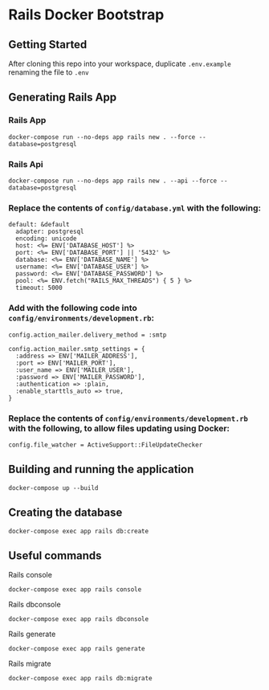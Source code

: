 # Rails Docker Bootstrap

## Getting Started
After cloning this repo into your workspace, duplicate `.env.example` renaming the file to `.env`

## Generating Rails App

### Rails App
```
docker-compose run --no-deps app rails new . --force --database=postgresql
```

### Rails Api
```
docker-compose run --no-deps app rails new . --api --force --database=postgresql
```

### Replace the contents of `config/database.yml` with the following:
```
default: &default
  adapter: postgresql
  encoding: unicode
  host: <%= ENV['DATABASE_HOST'] %>
  port: <%= ENV['DATABASE_PORT'] || '5432' %>
  database: <%= ENV['DATABASE_NAME'] %>
  username: <%= ENV['DATABASE_USER'] %>
  password: <%= ENV['DATABASE_PASSWORD'] %>
  pool: <%= ENV.fetch("RAILS_MAX_THREADS") { 5 } %>
  timeout: 5000
```

### Add with the following code into `config/environments/development.rb`:
```
config.action_mailer.delivery_method = :smtp

config.action_mailer.smtp_settings = {
  :address => ENV['MAILER_ADDRESS'],
  :port => ENV['MAILER_PORT'],
  :user_name => ENV['MAILER_USER'],
  :password => ENV['MAILER_PASSWORD'],
  :authentication => :plain,
  :enable_starttls_auto => true,
}
```

### Replace the contents of `config/environments/development.rb` with the following, to allow files updating using Docker:
```
config.file_watcher = ActiveSupport::FileUpdateChecker
```

## Building and running the application
```
docker-compose up --build
```

## Creating the database
```
docker-compose exec app rails db:create
```

## Useful commands

Rails console
```
docker-compose exec app rails console
```

Rails dbconsole
```
docker-compose exec app rails dbconsole
```

Rails generate
```
docker-compose exec app rails generate
```

Rails migrate
```
docker-compose exec app rails db:migrate
```
